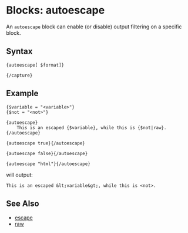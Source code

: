 # Blocks: autoescape

An ```autoescape``` block can enable (or disable) output filtering on a specific block.

## Syntax

```
{autoescape[ $format]}
    
{/capture}
```

## Example

```
{$variable = "<variable>"}
{$not = "<not>"}

{autoescape}
    This is an escaped {$variable}, while this is {$not|raw}.
{/autoescape}

{autoescape true}{/autoescape}

{autoescape false}{/autoescape}

{autoescape "html"}{/autoescape}
```

will output:

```
This is an escaped &lt;variable&gt;, while this is <not>.
```

## See Also

- [escape](../functions/escape.md)
- [raw](../functions/raw.md)
